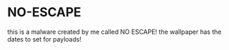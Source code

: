 # NO-ESCAPE
this is a malware created by me called NO ESCAPE!
the wallpaper has the dates to set for payloads!
